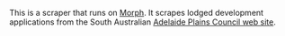 This is a scraper that runs on [Morph](https://morph.io).  It scrapes lodged development applications from the South Australian [Adelaide Plains Council web site](https://www.apc.sa.gov.au).
